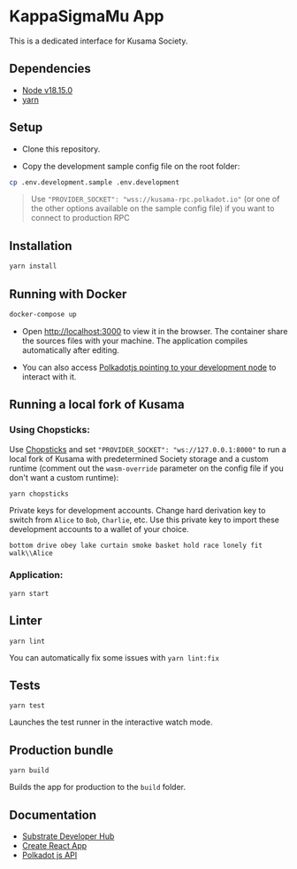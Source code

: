 # KappaSigmaMu App

This is a dedicated interface for Kusama Society.

## Dependencies

* [Node v18.15.0](#)
* [yarn](https://yarnpkg.com)

## Setup

- Clone this repository.

- Copy the development sample config file on the root folder:
```bash
cp .env.development.sample .env.development
```

> Use `"PROVIDER_SOCKET": "wss://kusama-rpc.polkadot.io"` (or one of the other options available on the sample config file) if you want to connect to production RPC

## Installation

```bash
yarn install
```

## Running with Docker

```bash
docker-compose up
```

- Open [http://localhost:3000](http://localhost:3000) to view it in the browser. The container share the sources files with your machine. The application compiles automatically after editing.

- You can also access [Polkadotjs pointing to your development node](https://polkadot.js.org/apps/?rpc=ws%3A%2F%2F127.0.0.1%3A9944#/society) to interact with it.

## Running a local fork of Kusama

### Using Chopsticks:

Use [Chopsticks](https://github.com/AcalaNetwork/chopsticks) and set `"PROVIDER_SOCKET": "ws://127.0.0.1:8000"` to run a local fork of Kusama with predetermined Society storage and a custom runtime (comment out the `wasm-override` parameter on the config file if you don't want a custom runtime):
```
yarn chopsticks
```

Private keys for development accounts. Change hard derivation key to switch from `Alice` to `Bob`, `Charlie`, etc. Use this private key to import these development accounts to a wallet of your choice.
```
bottom drive obey lake curtain smoke basket hold race lonely fit walk\\Alice
```


### Application:

```
yarn start
```

## Linter

```
yarn lint
```

You can automatically fix some issues with `yarn lint:fix`


## Tests

```
yarn test
```

Launches the test runner in the interactive watch mode.

## Production bundle

```
yarn build
```

Builds the app for production to the `build` folder.

## Documentation

* [Substrate Developer Hub](https://substrate.dev)
* [Create React App](https://github.com/facebook/create-react-app)
* [Polkadot js API](https://polkadot.js.org/api)
